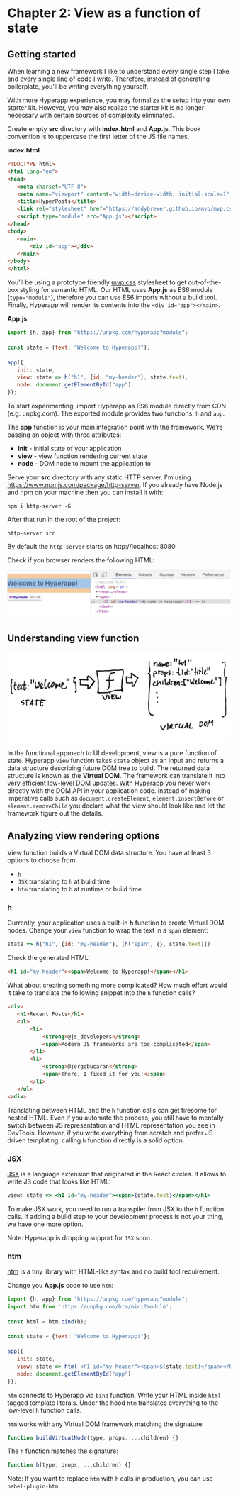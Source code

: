 # Chapter 2: View as a function of state

## Getting started

When learning a new framework I like to understand every single step I take and every single line of code I write.
Therefore, instead of generating boilerplate, you'll be writing everything yourself.

With more Hyperapp experience, you may formalize the setup into your own starter kit.
However, you may also realize the starter kit is no longer necessary with certain sources of complexity eliminated.


Create empty **src** directory with **index.html** and **App.js**. This book convention is to 
uppercase the first letter of the JS file names.

**index.html**
```html
<!DOCTYPE html>
<html lang="en">
<head>
   <meta charset="UTF-8">
   <meta name="viewport" content="width=device-width, initial-scale=1" />
   <title>HyperPosts</title>
   <link rel="stylesheet" href="https://andybrewer.github.io/mvp/mvp.css">
   <script type="module" src="App.js"></script>
</head>
<body>
   <main>
       <div id="app"></div>
   </main>
</body>
</html>
```
You'll be using a prototype friendly [mvp.css](https://andybrewer.github.io/mvp/) stylesheet to get
out-of-the-box styling for semantic HTML.
Our HTML uses **App.js** as ES6 module (```type="module"```), therefore you can use ES6 imports without a build tool.
Finally, Hyperapp will render its contents into the  ```<div id="app"></main>```.


**App.js**
```js
import {h, app} from "https://unpkg.com/hyperapp?module";

const state = {text: "Welcome to Hyperapp!"};

app({
   init: state,
   view: state => h("h1", {id: "my-header"}, state.text),
   node: document.getElementById("app")
});
```
To start experimenting, import Hyperapp as ES6 module directly from CDN (e.g. unpkg.com).
The exported module provides two functions: `h` and `app`.

The **app** function is your main integration point with the framework.
We’re passing an object with three attributes:
* **init** - initial state of your application
* **view** - view function rendering current state
* **node** - DOM node to mount the application to

Serve your **src** directory with any static HTTP server. I'm using https://www.npmjs.com/package/http-server.
If you already have Node.js and npm on your machine then you can install it with:
```
npm i http-server -G
```
After that run in the root of the project:
```
http-server src
```

By default the `http-server` starts on http://localhost:8080

Check if you browser renders the following HTML:

![Figure: Getting started HTML](images/getting-started.png)

## Understanding view function

![View as a function of state](images/view.jpg)

In the functional approach to UI development, view is a pure function of state.
Hyperapp ```view``` function takes ```state``` object as an input and returns a data structure describing future DOM tree to build.
The returned data structure is known as the **Virtual DOM**. The framework can translate it into very efficient low-level DOM updates.
With Hyperapp you never work directly with the DOM API in your application code.
Instead of making imperative calls such as ```document.createElement```, ```element.insertBefore``` or ```element.removeChild``` you declare
what the view should look like and let the framework figure out the details. 

## Analyzing view rendering options

View function builds a Virtual DOM data structure. You have at least 3 options to choose from:
* ```h```
* ```JSX``` translating to ```h``` at build time
* ```htm``` translating to ```h``` at runtime or build time


### h

Currently, your application uses a built-in **h** function to create Virtual DOM nodes.
Change your ```view``` function to wrap the text in a ```span``` element:
```js
state => h("h1", {id: "my-header"}, [h("span", {}, state.text)])
```
Check the generated HTML:
```html
<h1 id="my-header"><span>Welcome to Hyperapp!</span></h1>
```

What about creating something more complicated?
How much effort would it take to translate the following snippet into the ```h``` function calls?
```html
<div>
   <h1>Recent Posts</h1>
   <ul>
       <li>
           <strong>@js_developers</strong>
           <span>Modern JS frameworks are too complicated</span>
       </li>
       <li>
           <strong>@jorgebucaran</strong>
           <span>There, I fixed it for you!</span>
       </li>
   </ul>
</div>
```
Translating between HTML and the ```h``` function calls can get tiresome for nested HTML.
Even if you automate the process, you still have to mentally switch between JS representation and HTML representation you see in DevTools.
However, if you write everything from scratch and prefer JS-driven templating, calling ```h``` function directly is a solid option.

### JSX

[JSX](http://facebook.github.io/jsx/) is a language extension that originated in the React circles. It allows to write JS code that looks like HTML:
```jsx
view: state => <h1 id="my-header"><span>{state.text}</span></h1>
```

To make JSX work, you need to run a transpiler from JSX to the ```h``` function calls.
If adding a build step to your development process is not your thing, we have one more option.

Note: Hyperapp is dropping support for ```JSX``` soon.

### htm

[htm](https://github.com/developit/htm) is a tiny library with HTML-like syntax and no build tool requirement.

Change you **App.js** code to use ```htm```:
```js
import {h, app} from "https://unpkg.com/hyperapp?module";
import htm from 'https://unpkg.com/htm/mini?module';

const html = htm.bind(h);

const state = {text: "Welcome to Hyperapp!"};

app({
   init: state,
   view: state => html`<h1 id="my-header"><span>${state.text}</span></h1>`,
   node: document.getElementById("app")
});
```
```htm``` connects to Hyperapp via ```bind``` function. Write your HTML inside ```html``` tagged template literals. Under the hood ```htm``` translates everything to the low-level ```h``` function calls.

```htm``` works with any Virtual DOM framework matching the signature:
```js
function buildVirtualNode(type, props, ...children) {}
```
The ```h``` function matches the signature:
```js
function h(type, props, ...children) {}
```

Note: If you want to replace ```htm``` with ```h``` calls in production, you can use ```babel-plugin-htm```.

